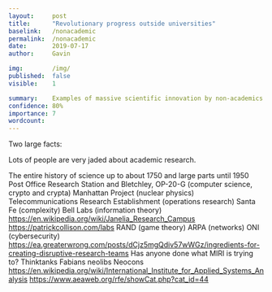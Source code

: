 ```yaml
---
layout:     post
title:      "Revolutionary progress outside universities"
baselink:   /nonacademic
permalink:  /nonacademic
date:       2019-07-17
author:     Gavin

img:        /img/
published:  false
visible:    1

summary:    Examples of massive scientific innovation by non-academics.
confidence: 80%
importance: 7
wordcount:      
---
```


Two large facts:

Lots of people are very jaded about academic research. 

The entire history of science up to about 1750 and large parts until 1950
Post Office Research Station and Bletchley, OP-20-G (computer science, crypto and crypta)
Manhattan Project (nuclear physics)
Telecommunications Research Establishment (operations research)
Santa Fe (complexity)
Bell Labs (information theory)
https://en.wikipedia.org/wiki/Janelia_Research_Campus
https://patrickcollison.com/labs
RAND (game theory)
ARPA (networks)
ONI (cybersecurity)
https://ea.greaterwrong.com/posts/dCjz5mgQdiv57wWGz/ingredients-for-creating-disruptive-research-teams
Has anyone done what MIRI is trying to?
Thinktanks
    Fabians
    neolibs
    Neocons
    https://en.wikipedia.org/wiki/International_Institute_for_Applied_Systems_Analysis
https://www.aeaweb.org/rfe/showCat.php?cat_id=44